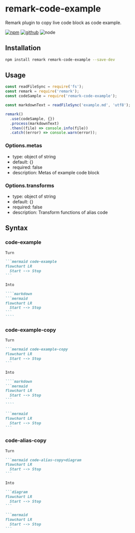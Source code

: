 # remark-code-example

Remark plugin to copy live code block as code example.

[![npm][npm-badge]][npm-url]
[![github][github-badge]][github-url]
![node][node-badge]

[npm-url]: https://www.npmjs.com/package/remark-code-example
[npm-badge]: https://img.shields.io/npm/v/remark-code-example.svg?style=flat-square&logo=npm
[github-url]: https://github.com/nice-move/remark-code-example
[github-badge]: https://img.shields.io/npm/l/remark-code-example.svg?style=flat-square&colorB=blue&logo=github
[node-badge]: https://img.shields.io/node/v/remark-code-example.svg?style=flat-square&colorB=green&logo=node.js

## Installation

```sh
npm install remark remark-code-example --save-dev
```

## Usage

```cjs
const readFileSync = require('fs');
const remark = require('remark');
const codeSample = require('remark-code-example');

const markdownText = readFileSync('example.md', 'utf8');

remark()
  .use(codeSample, {})
  .process(markdownText)
  .then((file) => console.info(file))
  .catch((error) => console.warn(error));
```

### Options.metas

- type: object of string
- default: {}
- required: false
- description: Metas of example code block

### Options.transforms

- type: object of string
- default: {}
- required: false
- description: Transform functions of alias code

## Syntax

### code-example

`````markdown
Turn

```mermaid code-example
flowchart LR
  Start --> Stop
```

Into

````markdown
```mermaid
flowchart LR
  Start --> Stop
```
````
`````

### code-example-copy

`````markdown
Turn

```mermaid code-example-copy
flowchart LR
  Start --> Stop
```

Into

````markdown
```mermaid
flowchart LR
  Start --> Stop
```
````

```mermaid
flowchart LR
  Start --> Stop
```
`````

### code-alias-copy

````markdown
Turn

```mermaid code-alias-copy=diagram
flowchart LR
  Start --> Stop
```

Into

```diagram
flowchart LR
  Start --> Stop
```

```mermaid
flowchart LR
  Start --> Stop
```
````

